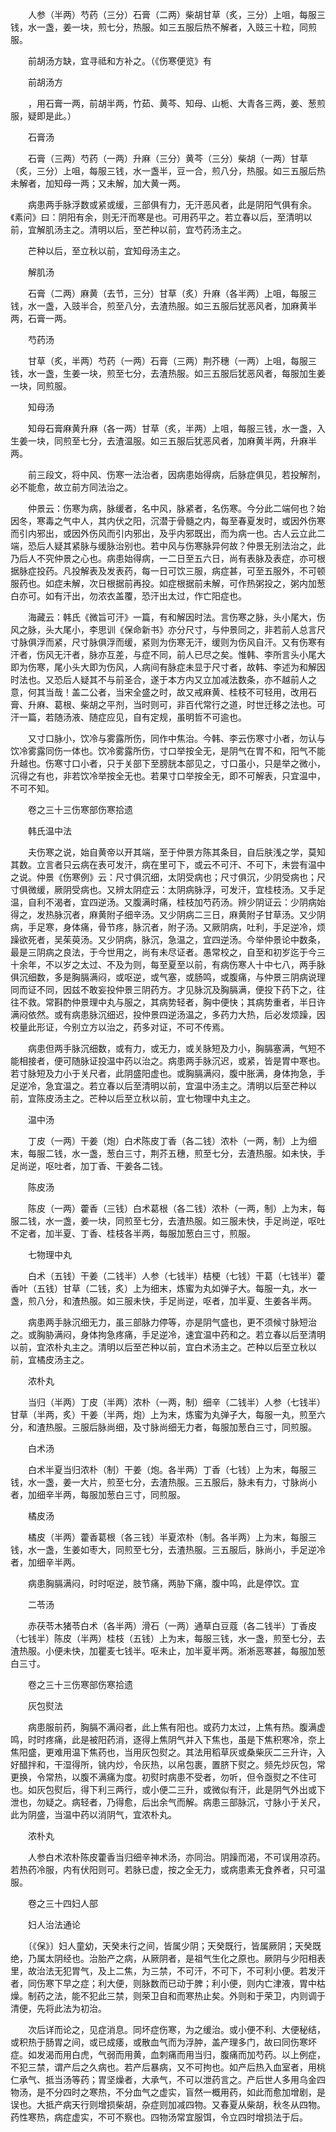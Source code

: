 <!-- { "loadSidebar": true } -->
　　人参（半两）芍药（三分）石膏（二两）柴胡甘草（炙，三分）上咀，每服三钱，水一盏，姜一块，煎七分，热服。如三五服后热不解者，入豉三十粒，同煎服。

　　前胡汤方缺，宜寻祗和方补之。（《伤寒便览》有

　　前胡汤方

　　，用石膏一两，前胡半两，竹茹、黄芩、知母、山栀、大青各三两，姜、葱煎服，疑即是此。）

　　石膏汤

　　石膏（三两）芍药（一两）升麻（三分）黄芩（三分）柴胡（一两）甘草（炙，三分）上咀，每服三钱，水一盏半，豆一合，煎八分，热服。如三五服后热未解者，加知母一两；又未解，加大黄一两。

　　病患两手脉浮数或紧或缓，三部俱有力，无汗恶风者，此是阴阳气俱有余。《素问》曰：阴阳有余，则无汗而寒是也。可用药平之。若立春以后，至清明以前，宜解肌汤主之。清明以后，至芒种以前，宜芍药汤主之。

　　芒种以后，至立秋以前，宜知母汤主之。

　　解肌汤

　　石膏（二两）麻黄（去节，三分）甘草（炙）升麻（各半两）上咀，每服三钱，水一盏，入豉半合，煎至八分，去渣热服。如三五服后犹恶风者，加麻黄半两，石膏一两。

　　芍药汤

　　甘草（炙，半两）芍药（一两）石膏（三两）荆芥穗（一两）上咀，每服三钱，水一盏，生姜一块，煎至七分，去渣热服。如三五服后犹恶风者，每服加生姜一块，同煎服。

　　知母汤

　　知母石膏麻黄升麻（各一两）甘草（炙，半两）上咀，每服三钱，水一盏，入生姜一块，同煎至七分，去渣温服。如三五服后犹恶风者，加麻黄半两，升麻半两。

　　前三段文，将中风、伤寒一法治者，因病患始得病，后脉症俱见，若投解剂，必不能愈，故立前方同法治之。

　　仲景云：伤寒为病，脉缓者，名中风，脉紧者，名伤寒。今分此二端何也？始因冬，寒毒之气中人，其内伏之阳，沉潜于骨髓之内，每至春夏发时，或因外伤寒而引内邪出，或因外伤风而引内邪出，及乎内邪既出，而为病一也。古人云立此二端，恐后人疑其紧脉与缓脉治别也。若中风与伤寒脉异何故？仲景无别法治之，此乃后人不究仲景之心也。病患始得病，一二日至五六日，尚有表脉及表症，亦可根据脉症投药。凡投解表及发表药，每一日可饮三服，病症甚，可至五服外，不可顿服药也。如症未解，次日根据前再投。如症根据前未解，可作热粥投之，粥内加葱白亦可。如有汗出，勿浓衣盖覆，恐汗出太过，作亡阳症也。

　　海藏云：韩氏《微旨可汗》一篇，有和解因时法。言伤寒之脉，头小尾大，伤风之脉，头大尾小，李思训《保命新书》亦分尺寸，与仲景同之，非若前人总言尺寸脉俱浮而紧，尺寸脉俱浮而缓，紧则为伤寒无汗，缓则为伤风自汗。又有伤寒有汗者，伤风无汗者，脉亦互差，与症不同，前人已尽之矣。惟韩、李所言头小尾大即为伤寒，尾小头大即为伤风，人病间有脉症未显于尺寸者，故韩、李述为和解因时法也。又恐后人疑其不与前圣合，遂于本方内又立加减法数条，亦不越前人之意，何其当哉！盖二公者，当宋全盛之时，故又戒麻黄、桂枝不可轻用，改用石膏、升麻、葛根、柴胡之平剂，当时则可，非百代常行之道，时世迁移之法也。可汗一篇，若随汤液、随症应见，自有定规，虽明哲不可逾也。

　　又寸口脉小，饮冷与雾露所伤，同作中焦治。今韩、李云伤寒寸小者，勿认与饮冷雾露同伤一体也。饮冷雾露所伤，寸口举按全无，是阴气在胃不和，阳气不能升越也。伤寒寸口小者，只于关部下至膀胱本部见之，寸口虽小，只是举之微小，沉得之有也，非若饮冷举按全无也。若果寸口举按全无，即不可解表，只宜温中，不可不知。

　　卷之三十三伤寒部伤寒拾遗

　　韩氏温中法

　　夫伤寒之说，始自黄帝以开其端，至于仲景方陈其条目，自后肤浅之学，莫知其数。立言者只云病在表可发汗，病在里可下，或云不可汗、不可下，未尝有温中之说。仲景《伤寒例》云：尺寸俱沉细，太阴受病也；尺寸俱沉，少阴受病也；尺寸俱微缓，厥阴受病也。又辨太阴症云：太阴病脉浮，可发汗，宜桂枝汤。又手足温，自利不渴者，宜四逆汤。又腹满时痛，桂枝加芍药汤。辨少阴证云：少阴病始得之，发热脉沉者，麻黄附子细辛汤。又少阴病二三日，麻黄附子甘草汤。又少阴病，手足寒，身体痛，骨节疼，脉沉者，附子汤。又厥阴病，吐利，手足逆冷，烦躁欲死者，吴茱萸汤。又少阴病，脉沉，急温之，宜四逆汤。今举仲景论中数条，最是三阴病之良法，于今世用之，尚有未尽证者。愚常校之，自至和初岁迄于今三十余年，不以岁之太过、不及为则，每至夏至以前，有病伤寒人十中七八，两手脉俱沉细数，多是胸膈满闷，或呕逆，或气塞，或肠鸣，或腹痛，与仲景三阴病说理同而证不同，因兹不敢妄投仲景三阴药方。才见脉沉及胸膈满，便投下药下之，往往不救。常斟酌仲景理中丸与服之，其病势轻者，胸中便快；其病势重者，半日许满闷依然。或有病患脉沉细迟，投仲景四逆汤温之，多药力大热，后必发烦躁，因校量此形证，今别立方以治之，药多对证，不可不传焉。

　　病患但两手脉沉细数，或有力，或无力，或关脉短及力小，胸膈塞满，气短不能相接者，便可随脉证投温中药以治之。病患两手脉沉迟，或紧，皆是胃中寒也。若寸脉短及力小于关尺者，此阴盛阳虚也。或胸膈满闷，腹中胀满，身体拘急，手足逆冷，急宜温之。若立春以后至清明以前，宜温中汤主之。清明以后至芒种以前，宜陈皮汤主之。芒种以后至立秋以前，宜七物理中丸主之。

　　温中汤

　　丁皮（一两）干姜（炮）白术陈皮丁香（各二钱）浓朴（一两，制）上为细末，每服二钱，水一盏，葱白三寸，荆芥五穗，煎至七分，去渣热服。如未快，手足尚逆，呕吐者，加丁香、干姜各二钱。

　　陈皮汤

　　陈皮（一两）藿香（三钱）白术葛根（各二钱）浓朴（一两，制）上为末，每服二钱，水一盏，姜一块，同煎至七分，去渣热服。如三服未快，手足尚逆，呕吐不定者，加半夏、丁香、桂枝各半两，每服加葱白三寸，煎服。

　　七物理中丸

　　白术（五钱）干姜（二钱半）人参（七钱半）桔梗（七钱）干葛（七钱半）藿香叶（五钱）甘草（二钱，炙）上为细末，炼蜜为丸如弹子大。每服一丸，水一盏，煎八分，和渣热服。如三服未快，手足尚逆，呕者，加半夏、生姜各半两。

　　病患两手脉沉细无力，虽三部脉力停等，亦是阴气盛也，更不须候寸脉短治之。或胸胁满闷，身体拘急疼痛，手足逆冷，速宜温中药和之。若立春以后至清明以前，宜浓朴丸主之。清明以后至芒种以前，宜白术汤主之。芒种以后至立秋以前，宜橘皮汤主之。

　　浓朴丸

　　当归（半两）丁皮（半两）浓朴（一两，制）细辛（二钱半）人参（七钱半）甘草（半两，炙）干姜（半两，炮）上为末，炼蜜为丸弹子大，每服一丸，煎至六分，和渣热服。三服后脉尚细，及寸脉尚细无力者，每服加葱白三寸，同煎服。

　　白术汤

　　白术半夏当归浓朴（制）干姜（炮。各半两）丁香（七钱）上为末，每服三钱，水一盏，姜一大片，煎至七分，去渣热服。三五服后，脉未有力，寸脉尚小者，加细辛半两，每服加葱白三寸，同煎服。

　　橘皮汤

　　橘皮（半两）藿香葛根（各三钱）半夏浓朴（制。各半两）上为末，每服三钱，水一盏，生姜如枣大，同煎至七分，去渣热服。三五服后，脉尚小，手足逆冷者，加细辛半两。

　　病患胸膈满闷，时时呕逆，肢节痛，两胁下痛，腹中鸣，此是停饮。宜

　　二苓汤

　　赤茯苓木猪苓白术（各半两）滑石（一两）通草白豆蔻（各二钱半）丁香皮（七钱半）陈皮（半两）桂枝（五钱）上为末，每服三钱，水一盏，煎至七分，去渣热服。小便未快，加瞿麦七钱半。呕未止，加半夏半两。淅淅恶寒甚，每服加葱白三寸。

　　卷之三十三伤寒部伤寒拾遗

　　灰包熨法

　　病患服前药，胸膈不满闷者，此上焦有阳也。或药力太过，上焦有热。腹满虚鸣，时时疼痛，此是被阳药消，逐得上焦阴气并入下焦也，虽是下焦积寒冷，奈上焦阳盛，更难用温下焦药也，当用灰包熨之。其法用稻草灰或桑柴灰二三升许，入好醋拌和，干湿得所，铫内炒，令灰热，以帛包裹，置脐下熨之。频先炒灰包，常更换，令常热，以腹不满痛为度。初熨时病患不受者，勿听，但令亟熨之不住可也。如灰包熨后，得下利三两行，或小便二三升，或微似有汗，此是阴气外出或下泄也，勿疑之。病轻者，乃得愈，后出余气而解。病患三部脉沉，寸脉小于关尺，此为阴盛，当温中药以消阴气，宜浓朴丸。

　　浓朴丸

　　人参白术浓朴陈皮藿香当归细辛神术汤，亦同治。阴躁而渴，不可误用凉药。若热药冷服，内有伏阳则可。若脉已虚，按之全无力，或病患素无食养者，只可温服。

　　卷之三十四妇人部

　　妇人治法通论

　　〔《保》〕妇人童幼，天癸未行之间，皆属少阴；天癸既行，皆属厥阴；天癸既绝，乃属太阴经也。治胎产之病，从厥阴者，是祖气生化之原也。厥阴与少阳相表里，故治法无犯胃气，及上二焦，为三禁，不可汗，不可下，不可利小便。若发汗者，同伤寒下早之症；利大便，则脉数而已动于脾；利小便，则内亡津液，胃中枯燥。制药之法，能不犯此三禁，则荣卫自和而寒热止矣。外则和于荣卫，内则调于清便，先将此法为初治。

　　次后详而论之，见症消息。同坏症伤寒，为之缓治。或小便不利、大便秘结，或积热于肠胃之间，或已成痿，或散血气而为浮肿，盖产理多门，故曰同伤寒坏症。如发渴而用白虎，气弱而用黄，血刺痛而用当归，腹痛而加芍药。以上例症，不犯三禁，谓产后之久病也。若产后暴病，又不可拘也。如产后热入血室者，用桃仁承气、抵当汤等药；胃坚燥者，大承气，不可以泄药言之。产后世人多用乌金四物汤，是不分四时之寒热，不分血气之虚实，盲然一概用药，如此而愈加增剧，是误也。大抵产病天行则增损柴胡，杂症则加减四物。又春夏从柴胡，秋冬从四物。药性寒热，病症虚实，不可不察也。四物汤常宜服饵，令立四时增损法于后。

